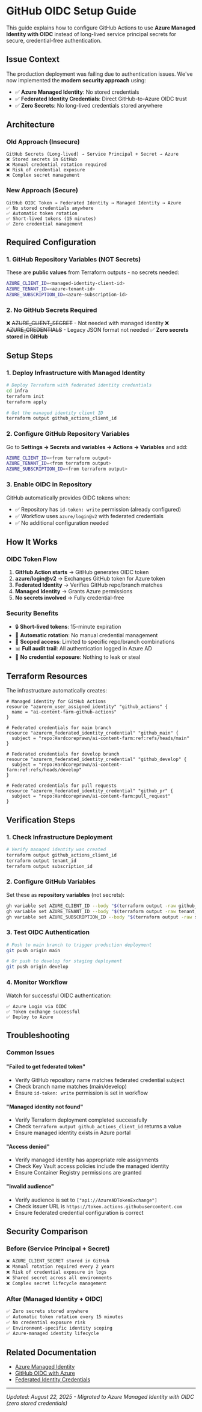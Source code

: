 # GitHub OIDC Setup Guide

This guide explains how to configure GitHub Actions to use **Azure Managed Identity with OIDC** instead of long-lived service principal secrets for secure, credential-free authentication.

## Issue Context

The production deployment was failing due to authentication issues. We've now implemented the **modern security approach** using:
- ✅ **Azure Managed Identity**: No stored credentials
- ✅ **Federated Identity Credentials**: Direct GitHub-to-Azure OIDC trust
- ✅ **Zero Secrets**: No long-lived credentials stored anywhere

## Architecture

### Old Approach (Insecure)
```
GitHub Secrets (Long-lived) → Service Principal + Secret → Azure
❌ Stored secrets in GitHub
❌ Manual credential rotation required  
❌ Risk of credential exposure
❌ Complex secret management
```

### New Approach (Secure)
```
GitHub OIDC Token → Federated Identity → Managed Identity → Azure
✅ No stored credentials anywhere
✅ Automatic token rotation
✅ Short-lived tokens (15 minutes)
✅ Zero credential management
```

## Required Configuration

### 1. GitHub Repository Variables (NOT Secrets)
These are **public values** from Terraform outputs - no secrets needed:

```bash
AZURE_CLIENT_ID=<managed-identity-client-id>
AZURE_TENANT_ID=<azure-tenant-id>
AZURE_SUBSCRIPTION_ID=<azure-subscription-id>
```

### 2. No GitHub Secrets Required
❌ ~~AZURE_CLIENT_SECRET~~ - Not needed with managed identity
❌ ~~AZURE_CREDENTIALS~~ - Legacy JSON format not needed
✅ **Zero secrets stored in GitHub**

## Setup Steps

### 1. Deploy Infrastructure with Managed Identity
```bash
# Deploy Terraform with federated identity credentials
cd infra
terraform init
terraform apply

# Get the managed identity client ID
terraform output github_actions_client_id
```

### 2. Configure GitHub Repository Variables
Go to **Settings → Secrets and variables → Actions → Variables** and add:

```bash
AZURE_CLIENT_ID=<from terraform output>
AZURE_TENANT_ID=<from terraform output>  
AZURE_SUBSCRIPTION_ID=<from terraform output>
```

### 3. Enable OIDC in Repository
GitHub automatically provides OIDC tokens when:
- ✅ Repository has `id-token: write` permission (already configured)
- ✅ Workflow uses `azure/login@v2` with federated credentials
- ✅ No additional configuration needed

## How It Works

### OIDC Token Flow
1. **GitHub Action starts** → GitHub generates OIDC token
2. **azure/login@v2** → Exchanges GitHub token for Azure token
3. **Federated Identity** → Verifies GitHub repo/branch matches
4. **Managed Identity** → Grants Azure permissions
5. **No secrets involved** → Fully credential-free

### Security Benefits
- 🔒 **Short-lived tokens**: 15-minute expiration
- 🔄 **Automatic rotation**: No manual credential management
- 🎯 **Scoped access**: Limited to specific repo/branch combinations
- 📊 **Full audit trail**: All authentication logged in Azure AD
- 🚫 **No credential exposure**: Nothing to leak or steal

## Terraform Resources

The infrastructure automatically creates:

```hcl
# Managed identity for GitHub Actions
resource "azurerm_user_assigned_identity" "github_actions" {
  name = "ai-content-farm-github-actions"
}

# Federated credentials for main branch
resource "azurerm_federated_identity_credential" "github_main" {
  subject = "repo:Hardcoreprawn/ai-content-farm:ref:refs/heads/main"
}

# Federated credentials for develop branch  
resource "azurerm_federated_identity_credential" "github_develop" {
  subject = "repo:Hardcoreprawn/ai-content-farm:ref:refs/heads/develop"
}

# Federated credentials for pull requests
resource "azurerm_federated_identity_credential" "github_pr" {
  subject = "repo:Hardcoreprawn/ai-content-farm:pull_request"
}
```

## Verification Steps

### 1. Check Infrastructure Deployment
```bash
# Verify managed identity was created
terraform output github_actions_client_id
terraform output tenant_id
terraform output subscription_id
```

### 2. Configure GitHub Variables
Set these as **repository variables** (not secrets):
```bash
gh variable set AZURE_CLIENT_ID --body "$(terraform output -raw github_actions_client_id)"
gh variable set AZURE_TENANT_ID --body "$(terraform output -raw tenant_id)"
gh variable set AZURE_SUBSCRIPTION_ID --body "$(terraform output -raw subscription_id)"
```

### 3. Test OIDC Authentication
```bash
# Push to main branch to trigger production deployment
git push origin main

# Or push to develop for staging deployment
git push origin develop
```

### 4. Monitor Workflow
Watch for successful OIDC authentication:
```
✅ Azure Login via OIDC
✅ Token exchange successful
✅ Deploy to Azure
```

## Troubleshooting

### Common Issues

#### "Failed to get federated token"
- Verify GitHub repository name matches federated credential subject
- Check branch name matches (main/develop)
- Ensure `id-token: write` permission is set in workflow

#### "Managed identity not found"
- Verify Terraform deployment completed successfully
- Check `terraform output github_actions_client_id` returns a value
- Ensure managed identity exists in Azure portal

#### "Access denied"
- Verify managed identity has appropriate role assignments
- Check Key Vault access policies include the managed identity
- Ensure Container Registry permissions are granted

#### "Invalid audience"
- Verify audience is set to `["api://AzureADTokenExchange"]`
- Check issuer URL is `https://token.actions.githubusercontent.com`
- Ensure federated credential configuration is correct

## Security Comparison

### Before (Service Principal + Secret)
```bash
❌ AZURE_CLIENT_SECRET stored in GitHub
❌ Manual rotation required every 2 years
❌ Risk of credential exposure in logs
❌ Shared secret across all environments
❌ Complex secret lifecycle management
```

### After (Managed Identity + OIDC)
```bash
✅ Zero secrets stored anywhere
✅ Automatic token rotation every 15 minutes
✅ No credential exposure risk
✅ Environment-specific identity scoping
✅ Azure-managed identity lifecycle
```

## Related Documentation

- [Azure Managed Identity](https://docs.microsoft.com/en-us/azure/active-directory/managed-identities-azure-resources/)
- [GitHub OIDC with Azure](https://docs.github.com/en/actions/deployment/security-hardening-your-deployments/configuring-openid-connect-in-azure)
- [Federated Identity Credentials](https://docs.microsoft.com/en-us/azure/active-directory/develop/workload-identity-federation)

---
*Updated: August 22, 2025 - Migrated to Azure Managed Identity with OIDC (zero stored credentials)*
